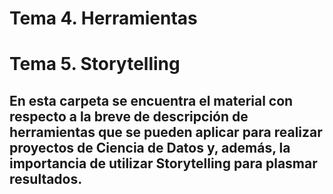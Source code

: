 # Tema 4. Herramientas
# Tema 5. Storytelling 
## En esta carpeta se encuentra el material con respecto a la breve de descripción de herramientas que se pueden aplicar para realizar proyectos de Ciencia de Datos y, además, la importancia de utilizar Storytelling para plasmar resultados. 
